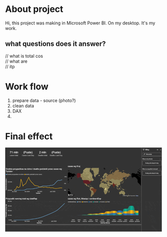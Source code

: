 # About project
Hi, this project was making in Microsoft Power BI. On my desktop. It's my work. 

## what questions does it answer?
  // what is total cos </br>
  // what are </br>
  // itp </br>

# Work flow
1. prepare data - source
(photo?)
2. clean data
3. DAX
4.

# Final effect

![](mapa_bi.gif)
